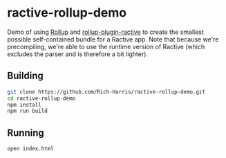 # ractive-rollup-demo

Demo of using [Rollup](http://rollupjs.org) and [rollup-plugin-ractive](https://github.com/rollup/rollup-plugin-ractive) to create the smallest possible self-contained bundle for a Ractive app. Note that because we're precompiling, we're able to use the runtime version of Ractive (which excludes the parser and is therefore a bit lighter).

## Building

```bash
git clone https://github.com/Rich-Harris/ractive-rollup-demo.git
cd ractive-rollup-demo
npm install
npm run build
```

## Running

```bash
open index.html
```
